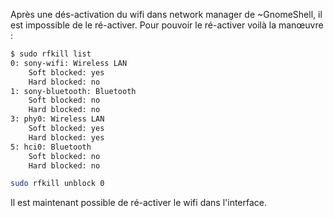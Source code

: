 Après une dés-activation du wifi dans network manager de ~GnomeShell, il est impossible de le ré-activer. Pour pouvoir le ré-activer voilà la manœuvre :

``` sh
$ sudo rfkill list
0: sony-wifi: Wireless LAN
	Soft blocked: yes
	Hard blocked: no
1: sony-bluetooth: Bluetooth
	Soft blocked: no
	Hard blocked: no
3: phy0: Wireless LAN
	Soft blocked: yes
	Hard blocked: yes
5: hci0: Bluetooth
	Soft blocked: no
	Hard blocked: no
```

``` sh
sudo rfkill unblock 0
```

Il est maintenant possible de ré-activer le wifi dans l'interface.